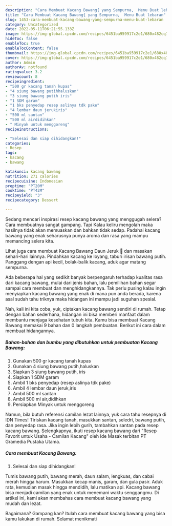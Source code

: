 ```yaml
---
description: "Cara Membuat Kacang Bawang{ yang Sempurna,  Menu Buat lebaran"
title: "Cara Membuat Kacang Bawang{ yang Sempurna,  Menu Buat lebaran"
slug: 1453-cara-membuat-kacang-bawang-yang-sempurna-menu-buat-lebaran
category: Uncategorized
date: 2022-05-11T06:21:55.133Z
image: https://img-global.cpcdn.com/recipes/6451ba959917c2e1/680x482cq70/kacang-bawang-foto-resep-utama.jpg
hideToc: false
enableToc: true
enableTocContent: false
thumbnail: https://img-global.cpcdn.com/recipes/6451ba959917c2e1/680x482cq70/kacang-bawang-foto-resep-utama.jpg
cover: https://img-global.cpcdn.com/recipes/6451ba959917c2e1/680x482cq70/kacang-bawang-foto-resep-utama.jpg
author: Admin
authorAv: notfound
ratingvalue: 3.2
reviewcount: 8
recipeingredient:
- "500 gr kacang tanah kupas"
- "4 siung bawang putihhaluskan"
- "3 siung bawang putih iris"
- "1 SDM garam"
- "1 bks penyedap resep aslinya tdk pake"
- "4 lembar daun jerukiris"
- "500 ml santan"
- "500 ml airdidihkan"
- " Minyak untuk menggoreng"
recipeinstructions:

- "Selesai dan siap dihidangkan!"
categories:
- Resep
tags:
- kacang
- bawang

katakunci: kacang bawang 
nutrition: 271 calories
recipecuisine: Indonesian
preptime: "PT20M"
cooktime: "PT42M"
recipeyield: "3"
recipecategory: Dessert

---
```



Sedang mencari inspirasi resep kacang bawang yang menggugah selera? Cara membuatnya sangat gampang. Tapi Kalau keliru mengolah maka hasilnya tidak akan memuaskan dan bahkan tidak sedap. Padahal kacang bawang yang enak seharusnya punya aroma dan rasa yang mampu memancing selera kita.


Lihat juga cara membuat Kacang Bawang Daun Jeruk 🍊 dan masakan sehari-hari lainnya. Pindahkan kacang ke loyang, taburi irisan bawang putih. Panggang dengan api kecil, bolak-balik kacang, aduk agar matang sempurna.

Ada beberapa hal yang sedikit banyak berpengaruh terhadap kualitas rasa dari kacang bawang, mulai dari jenis bahan, lalu pemilihan bahan segar sampai cara membuat dan menghidangkannya. Tak perlu pusing kalau ingin menyiapkan kacang bawang yang enak di mana pun anda berada, karena asal sudah tahu triknya maka hidangan ini mampu jadi suguhan spesial.


Nah, kali ini kita coba, yuk, ciptakan kacang bawang sendiri di rumah. Tetap dengan bahan sederhana, hidangan ini bisa memberi manfaat dalam membantu menjaga kesehatan tubuh kita. Kamu bisa membuat Kacang Bawang memakai 9 bahan dan 0 langkah pembuatan. Berikut ini cara dalam membuat hidangannya.

<!--inarticleads1-->

##### Bahan-bahan dan bumbu yang dibutuhkan untuk pembuatan Kacang Bawang:

1. Gunakan 500 gr kacang tanah kupas
1. Gunakan 4 siung bawang putih,haluskan
1. Siapkan 3 siung bawang putih, iris
1. Siapkan 1 SDM garam
1. Ambil 1 bks penyedap (resep aslinya tdk pake)
1. Ambil 4 lembar daun jeruk,iris
1. Ambil 500 ml santan
1. Ambil 500 ml air,didihkan
1. Persiapkan  Minyak untuk menggoreng


Namun, bila butuh referensi camilan lezat lainnya, yuk cara tahu resepnya di IDN Times! Tiriskan kacang tanah, masukkan santan, seledri, bawang putih, dan penyedap rasa. Jika ingin lebih gurih, tambahkan santan pada resep kacang bawang. Selengkapnya, ikuti resep kacang bawang dari &#34;Resep Favorit untuk Usaha - Camilan Kacang&#34; oleh Ide Masak terbitan PT Gramedia Pustaka Utama. 

<!--inarticleads2-->

##### Cara membuat Kacang Bawang:


1. Selesai dan siap dihidangkan!

Tumis bawang putih, bawang merah, daun salam, lengkuas, dan cabai merah hingga harum. Masukkan kecap manis, garam, dan gula pasir. Aduk rata, kemudian masak hingga mendidih, lalu matikan api. Kacang bawang bisa menjadi camilan yang enak untuk menemani waktu senggangmu. Di artikel ini, kami akan membahas cara membuat kacang bawang yang mudah dan lezat. 

Bagaimana? Gampang kan? Itulah cara membuat kacang bawang yang bisa kamu lakukan di rumah. Selamat menikmati
